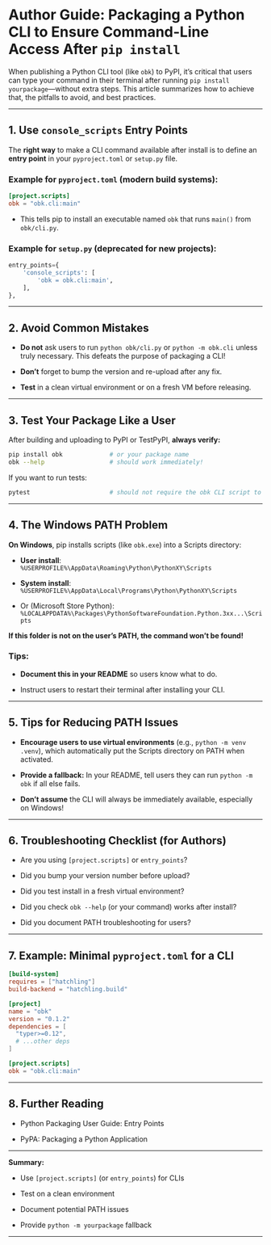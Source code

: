 # Author Guide: Packaging a Python CLI to Ensure Command-Line Access After `pip install`

When publishing a Python CLI tool (like `obk`) to PyPI, it’s critical that users can type your command in their terminal after running `pip install yourpackage`—without extra steps. This article summarizes how to achieve that, the pitfalls to avoid, and best practices.

* * *

## 1. Use `console_scripts` Entry Points

The **right way** to make a CLI command available after install is to define an **entry point** in your `pyproject.toml` or `setup.py` file.

### Example for `pyproject.toml` (modern build systems):

```toml
[project.scripts]
obk = "obk.cli:main"
```

* This tells pip to install an executable named `obk` that runs `main()` from `obk/cli.py`.
    

### Example for `setup.py` (deprecated for new projects):

```python
entry_points={
    'console_scripts': [
        'obk = obk.cli:main',
    ],
},
```

* * *

## 2. Avoid Common Mistakes

* **Do not** ask users to run `python obk/cli.py` or `python -m obk.cli` unless truly necessary. This defeats the purpose of packaging a CLI!
    
* **Don’t** forget to bump the version and re-upload after any fix.
    
* **Test** in a clean virtual environment or on a fresh VM before releasing.
    

* * *

## 3. Test Your Package Like a User

After building and uploading to PyPI or TestPyPI, **always verify:**

```sh
pip install obk             # or your package name
obk --help                  # should work immediately!
```

If you want to run tests:

```sh
pytest                      # should not require the obk CLI script to be on PATH
```

* * *

## 4. The Windows PATH Problem

**On Windows**, pip installs scripts (like `obk.exe`) into a Scripts directory:

* **User install**:  
    `%USERPROFILE%\AppData\Roaming\Python\PythonXY\Scripts`
    
* **System install**:  
    `%USERPROFILE%\AppData\Local\Programs\Python\PythonXY\Scripts`
    
* Or (Microsoft Store Python):  
    `%LOCALAPPDATA%\Packages\PythonSoftwareFoundation.Python.3xx...\Scripts`
    

**If this folder is not on the user’s PATH, the command won’t be found!**

### Tips:

* **Document this in your README** so users know what to do.
    
* Instruct users to restart their terminal after installing your CLI.
    

* * *

## 5. Tips for Reducing PATH Issues

* **Encourage users to use virtual environments** (e.g., `python -m venv .venv`), which automatically put the Scripts directory on PATH when activated.
    
* **Provide a fallback:** In your README, tell users they can run `python -m obk` if all else fails.
    
* **Don’t assume** the CLI will always be immediately available, especially on Windows!
    

* * *

## 6. Troubleshooting Checklist (for Authors)

*  Are you using `[project.scripts]` or `entry_points`?
    
*  Did you bump your version number before upload?
    
*  Did you test install in a fresh virtual environment?
    
*  Did you check `obk --help` (or your command) works after install?
    
*  Did you document PATH troubleshooting for users?
    

* * *

## 7. Example: Minimal `pyproject.toml` for a CLI

```toml
[build-system]
requires = ["hatchling"]
build-backend = "hatchling.build"

[project]
name = "obk"
version = "0.1.2"
dependencies = [
  "typer>=0.12",
  # ...other deps
]

[project.scripts]
obk = "obk.cli:main"
```

* * *

## 8. Further Reading

* Python Packaging User Guide: Entry Points
    
* PyPA: Packaging a Python Application
    

* * *

**Summary:**

* Use `[project.scripts]` (or `entry_points`) for CLIs
    
* Test on a clean environment
    
* Document potential PATH issues
    
* Provide `python -m yourpackage` fallback
    

* * *
